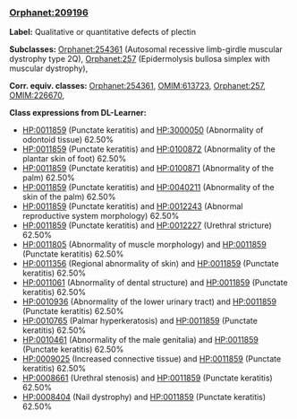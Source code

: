 
### [Orphanet:209196](http://www.orpha.net/ORDO/Orphanet_209196)
**Label:** Qualitative or quantitative defects of plectin

**Subclasses:** [Orphanet:254361](http://www.orpha.net/ORDO/Orphanet_254361) (Autosomal recessive limb-girdle muscular dystrophy type 2Q), [Orphanet:257](http://www.orpha.net/ORDO/Orphanet_257) (Epidermolysis bullosa simplex with muscular dystrophy), 

**Corr. equiv. classes:** [Orphanet:254361](http://www.orpha.net/ORDO/Orphanet_254361), [OMIM:613723](http://purl.obolibrary.org/obo/OMIM_613723), [Orphanet:257](http://www.orpha.net/ORDO/Orphanet_257), [OMIM:226670](http://purl.obolibrary.org/obo/OMIM_226670), 

**Class expressions from DL-Learner:**

- [HP:0011859](http://purl.obolibrary.org/obo/HP_0011859) (Punctate keratitis) and [HP:3000050](http://purl.obolibrary.org/obo/HP_3000050) (Abnormality of odontoid tissue) 62.50%
- [HP:0011859](http://purl.obolibrary.org/obo/HP_0011859) (Punctate keratitis) and [HP:0100872](http://purl.obolibrary.org/obo/HP_0100872) (Abnormality of the plantar skin of foot) 62.50%
- [HP:0011859](http://purl.obolibrary.org/obo/HP_0011859) (Punctate keratitis) and [HP:0100871](http://purl.obolibrary.org/obo/HP_0100871) (Abnormality of the palm) 62.50%
- [HP:0011859](http://purl.obolibrary.org/obo/HP_0011859) (Punctate keratitis) and [HP:0040211](http://purl.obolibrary.org/obo/HP_0040211) (Abnormality of the skin of the palm) 62.50%
- [HP:0011859](http://purl.obolibrary.org/obo/HP_0011859) (Punctate keratitis) and [HP:0012243](http://purl.obolibrary.org/obo/HP_0012243) (Abnormal reproductive system morphology) 62.50%
- [HP:0011859](http://purl.obolibrary.org/obo/HP_0011859) (Punctate keratitis) and [HP:0012227](http://purl.obolibrary.org/obo/HP_0012227) (Urethral stricture) 62.50%
- [HP:0011805](http://purl.obolibrary.org/obo/HP_0011805) (Abnormality of muscle morphology) and [HP:0011859](http://purl.obolibrary.org/obo/HP_0011859) (Punctate keratitis) 62.50%
- [HP:0011356](http://purl.obolibrary.org/obo/HP_0011356) (Regional abnormality of skin) and [HP:0011859](http://purl.obolibrary.org/obo/HP_0011859) (Punctate keratitis) 62.50%
- [HP:0011061](http://purl.obolibrary.org/obo/HP_0011061) (Abnormality of dental structure) and [HP:0011859](http://purl.obolibrary.org/obo/HP_0011859) (Punctate keratitis) 62.50%
- [HP:0010936](http://purl.obolibrary.org/obo/HP_0010936) (Abnormality of the lower urinary tract) and [HP:0011859](http://purl.obolibrary.org/obo/HP_0011859) (Punctate keratitis) 62.50%
- [HP:0010765](http://purl.obolibrary.org/obo/HP_0010765) (Palmar hyperkeratosis) and [HP:0011859](http://purl.obolibrary.org/obo/HP_0011859) (Punctate keratitis) 62.50%
- [HP:0010461](http://purl.obolibrary.org/obo/HP_0010461) (Abnormality of the male genitalia) and [HP:0011859](http://purl.obolibrary.org/obo/HP_0011859) (Punctate keratitis) 62.50%
- [HP:0009025](http://purl.obolibrary.org/obo/HP_0009025) (Increased connective tissue) and [HP:0011859](http://purl.obolibrary.org/obo/HP_0011859) (Punctate keratitis) 62.50%
- [HP:0008661](http://purl.obolibrary.org/obo/HP_0008661) (Urethral stenosis) and [HP:0011859](http://purl.obolibrary.org/obo/HP_0011859) (Punctate keratitis) 62.50%
- [HP:0008404](http://purl.obolibrary.org/obo/HP_0008404) (Nail dystrophy) and [HP:0011859](http://purl.obolibrary.org/obo/HP_0011859) (Punctate keratitis) 62.50%


